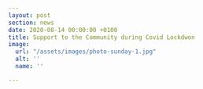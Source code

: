 ```yaml
---
layout: post
section: news
date: 2020-08-14 00:00:00 +0100
title: Support to the Community during Covid Lockdwon
image:
  url: "/assets/images/photo-sunday-1.jpg"
  alt: ''
  name: ''

---
```


